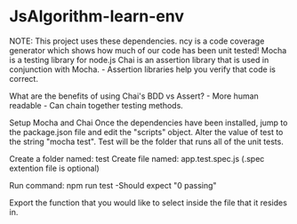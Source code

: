 # JsAlgorithm-learn-env

NOTE: This project uses these dependencies.
ncy is a code coverage generator which shows how much of our code has been unit tested!
Mocha is a testing library for node.js
Chai is an assertion library that is used in conjunction with Mocha.
    - Assertion libraries help you verify that code is correct.

What are the benefits of using Chai's BDD vs Assert?
    - More human readable
    - Can chain together testing methods.

Setup Mocha and Chai
  Once the dependencies have been installed, jump to the package.json file and edit the "scripts" object.
  Alter the value of test to the string "mocha test".
  Test will be the folder that runs all of the unit tests.

Create a folder named: test
Create file named: app.test.spec.js (.spec extention file is optional)

Run command: npm run test
    -Should expect "0 passing"

Export the function that you would like to select inside the file that it resides in.